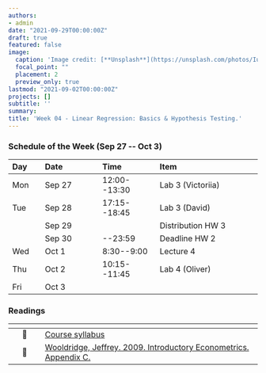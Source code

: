 ```yaml
---
authors:
- admin
date: "2021-09-29T00:00:00Z"
draft: true
featured: false
image:
  caption: 'Image credit: [**Unsplash**](https://unsplash.com/photos/IuLgi9PWETU)'
  focal_point: ""
  placement: 2
  preview_only: true
lastmod: "2021-09-02T00:00:00Z"
projects: []
subtitle: ''
summary: 
title: 'Week 04 - Linear Regression: Basics & Hypothesis Testing.'
---
```


### Schedule of the Week (Sep 27 -- Oct 3)

| <div style="width:50px;text-align:left">Day</div> | <div style="width:100px;text-align:left">Date</div> |<div style="width:100px;text-align:left">Time</div> | <div style="width:270px;text-align:left">Item</div> | <div style="width:100px;text-align:left">Room</div> |<div style="width:100px;text-align:left">Slides</div> |
|:-----|:-------|:-------------|:--------------------------------|:------------|:------------|
| Mon  | Sep 27 | 12:00--13:30 | Lab 3 (Victoriia)               | C--108 (A5) |             |
| Tue  | Sep 28 | 17:15--18:45 | Lab 3 (David)                   | C--108 (A5) |             |
|      | Sep 29 |              | Distribution HW 3               |             |             |
|      | Sep 30 | --23:59      | Deadline HW 2                   |             |             |
| Wed  | Oct 1  | 8:30--9:00   | Lecture 4                       |             | Link Slides |
| Thu  | Oct 2  | 10:15--11:45 | Lab 4 (Oliver)                  | C--108 (A5) |             |
| Fri  | Oct 3  |              |                                 |             |             |



### Readings

| <div style="width:50px"></div>  | <div style="width:420px"></div>  |  <div style="width:200px"></div> |
|:---:|:---|:---:|
| :page_facing_up: | [Course syllabus]() | **Required** | 
| :open_book: | [Wooldridge, Jeffrey. 2009. Introductory Econometrics. Appendix C.]() | **Required** |



